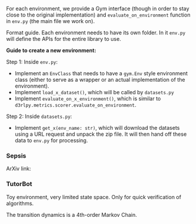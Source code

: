 For each environment, we provide a Gym interface (though in order to stay close to the 
original implementation) and `evaluate_on_environment` function in `env.py` (the main file we work on).

Format guide. Each environment needs to have its own folder. In it `env.py` will define
the APIs for the entire library to use.

**Guide to create a new environment:**

Step 1: Inside `env.py`:
- Implement an `EnvClass` that needs to have a `gym.Env` style environment class (either to serve
as a wrapper or an actual implementation of the environment).
- Implement `load_x_dataset()`, which will be called by `datasets.py`
- Implement `evaluate_on_x_environment()`, which is similar to `d3rlpy.metrics.scorer.evaluate_on_environment`.

Step 2: Inside `datasets.py`:
- Implement `get_x(env_name: str)`, which will download the datasets using a URL request and unpack the zip file. It will 
then hand off these data to `env.py` for processing.

### Sepsis

ArXiv link: 

### TutorBot

Toy environment, very limited state space. Only for quick verification of algorithms.

The transition dynamics is a 4th-order Markov Chain.